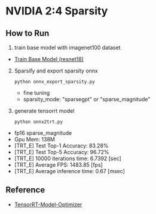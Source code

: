 # NVIDIA 2:4 Sparsity

## How to Run

1. train base model with imagenet100 dataset
- [Train Base Model (resnet18)](tmo/base_model/README.md)

2. Sparsify and export sparsity onnx
    ```
    python onnx_export_sparsity.py
    ```
    - fine tuning 
    - sparsity_mode: "sparsegpt" or "sparse_magnitude"

3. generate tensorrt model
    ```
    python onnx2trt.py
    ```
- fp16 sparse_magnitude
- Gpu Mem: 138M
- [TRT_E] Test Top-1 Accuracy: 83.28%
- [TRT_E] Test Top-5 Accuracy: 96.72%
- [TRT_E] 10000 iterations time: 6.7392 [sec]
- [TRT_E] Average FPS: 1483.85 [fps]
- [TRT_E] Average inference time: 0.67 [msec]

## Reference

- [TensorRT-Model-Optimizer](https://github.com/NVIDIA/TensorRT-Model-Optimizer)
